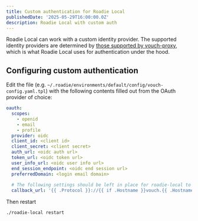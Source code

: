 ```yaml
---
title: Custom authentication for Roadie Local
publishedDate: '2025-05-29T16:00:00.0Z'
description: Roadie Local with custom auth
---
```


Roadie Local can work with a custom identity provider. The supported identity providers are
determined by [those supported by vouch-proxy](https://github.com/vouch/vouch-proxy/tree/v0.27.1/config),
which is what Roadie Local uses for authentication under the hood.

## Configuring custom authentication

Edit the file (e.g. `~/.roadie/environments/default/config/vouch-config.yaml.tpl`) with the following contents filled out from the OAuth provider of choice:

```yaml
oauth:
  scopes:
    - openid
    - email
    - profile
  provider: oidc
  client_id: <client id>
  client_secret: <client secret>
  auth_url: <oidc auth url>
  token_url: <oidc token url>
  user_info_url: <oidc user info url>
  end_session_endpoint: <oidc end session url>
  preferredDomain: <login email domain>
  
  # The following settings should be left in place for roadie-local to work
  callback_url: '{{ .Protocol }}://{{ if .Hostname }}vouch.{{ .Hostname }}{{ else }}localhost:9090{{ end }}/auth'
```

Then restart

```bash
./roadie-local restart
```
